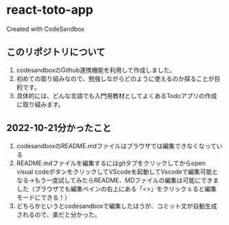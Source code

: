 # react-toto-app
Created with CodeSandbox

## このリポジトリについて

1. codesandboxのGithub連携機能を利用して作成しました。
1. 初めての取り組みなので、勉強しながらどのように使えるのか探ることが目的です。
1. 具体的には、どんな言語でも入門用教材としてよくあるTodoアプリの作成に取り組みます。

## 2022-10-21分かったこと
1. codesandboxのREADME.mdファイルはブラウザでは編集できなくなっている
1. README.mdファイルを編集するにはgitタブをクリックしてからopen visual codeボタンをクリックしてVScodeを起動してVscodeで編集可能となる→もう一度試してみたらREADME．MDファイルの編集は可能にできました（ブラウザでも編集ペインの右上にある「<>」をクリックｓると編集モードにできる！）
1. どちらかというとcodesandboxで編集したほうが、コミット文が自動生成されるので、楽だと分かった。
